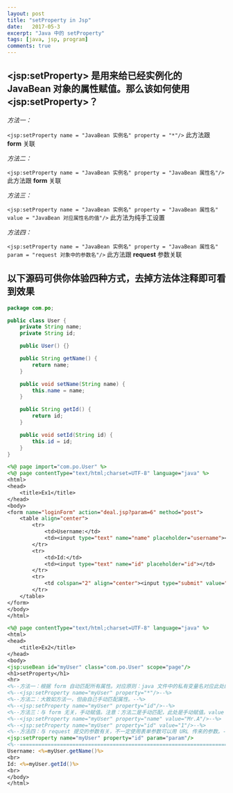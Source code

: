 ```yaml
---
layout: post
title: "setProperty in Jsp"
date:   2017-05-3
excerpt: "Java 中的 setProperty"
tags: [java, jsp, program]
comments: true
---
```


## \<jsp:setProperty> 是用来给已经实例化的 JavaBean 对象的属性赋值。那么该如何使用 \<jsp:setProperty>？

*方法一：*

`<jsp:setProperty name = "JavaBean 实例名" property = "*"/>` 此方法跟 **form** 关联

*方法二：*

`<jsp:setProperty name = "JavaBean 实例名" property = "JavaBean 属性名"/>` 此方法跟 **form** 关联

*方法三：*

`<jsp:setProperty name = "JavaBean 实例名" property = "JavaBean 属性名" value = "JavaBean 对应属性名的值"/>` 此方法为纯手工设置

*方法四：*

`<jsp:setProperty name = "JavaBean 实例名" property = "JavaBean 属性名" param = "request 对象中的参数名"/>` 此方法跟 **request** 参数关联

## 以下源码可供你体验四种方式，去掉方法体注释即可看到效果

```java
package com.po;

public class User {
    private String name;
    private String id;

    public User() {}

    public String getName() {
        return name;
    }

    public void setName(String name) {
        this.name = name;
    }

    public String getId() {
        return id;
    }

    public void setId(String id) {
        this.id = id;
    }
}

```

```jsp
<%@ page import="com.po.User" %>
<%@ page contentType="text/html;charset=UTF-8" language="java" %>
<html>
<head>
    <title>Ex1</title>
</head>
<body>
<form name="loginForm" action="deal.jsp?param=6" method="post">
    <table align="center">
        <tr>
            <td>Username:</td>
            <td><input type="text" name="name" placeholder="username"></td>
        </tr>
        <tr>
            <td>Id:</td>
            <td><input type="text" name="id" placeholder="id"></td>
        </tr>
        <tr>
            <td colspan="2" align="center"><input type="submit" value="Login"/></td>
        </tr>
    </table>
</form>
</body>
</html>
```

```jsp
<%@ page contentType="text/html;charset=UTF-8" language="java" %>
<html>
<head>
    <title>Ex2</title>
</head>
<body>
<jsp:useBean id="myUser" class="com.po.User" scope="page"/>
<h1>setProperty</h1>
<hr>
<%--方法一：根据 form 自动匹配所有属性。对应原则：java 文件中的私有变量名对应此处的 property，* 代表全部匹配。--%>
<%--<jsp:setProperty name="myUser" property="*"/>--%>
<%--方法二：大致如方法一，但由自己手动匹配属性。--%>
<%--<jsp:setProperty name="myUser" property="id"/>--%>
<%--方法三：与 form 无关，手动赋值。注意：方法二是手动匹配，此处是手动赋值。value 参数处可以用 request 赋值，但是那样就是自己找不自在了，不如选用前两种方法。--%>
<%--<jsp:setProperty name="myUser" property="name" value="Mr.A"/>--%>
<%--<jsp:setProperty name="myUser" property="id" value="1"/>--%>
<%--方法四：与 request 提交的参数有关，不一定使用表单参数可以用 URL 传来的参数。--%>
<jsp:setProperty name="myUser" property="id" param="param"/>
<%--=================================================================================================--%>
Username: <%=myUser.getName()%>
<br>
Id: <%=myUser.getId()%>
<br>
</body>
</html>
```

